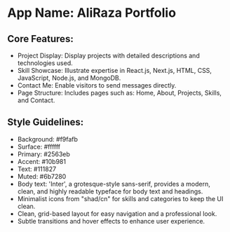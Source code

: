 # **App Name**: AliRaza Portfolio

## Core Features:

- Project Display: Display projects with detailed descriptions and technologies used.
- Skill Showcase: Illustrate expertise in React.js, Next.js, HTML, CSS, JavaScript, Node.js, and MongoDB.
- Contact Me: Enable visitors to send messages directly.
- Page Structure: Includes pages such as: Home, About, Projects, Skills, and Contact.

## Style Guidelines:

- Background: #f9fafb
- Surface: #ffffff
- Primary: #2563eb
- Accent: #10b981
- Text: #111827
- Muted: #6b7280
- Body text: 'Inter', a grotesque-style sans-serif, provides a modern, clean, and highly readable typeface for body text and headings.
- Minimalist icons from "shad/cn" for skills and categories to keep the UI clean.
- Clean, grid-based layout for easy navigation and a professional look.
- Subtle transitions and hover effects to enhance user experience.